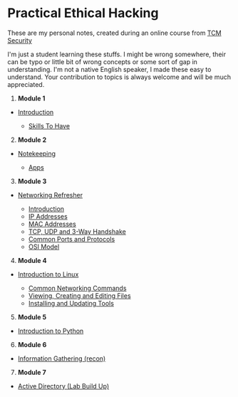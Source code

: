 # Practical Ethical Hacking
These are my personal notes, created during an online course from [TCM Security](https://tcm-sec.com/about)

I'm just a student learning these stuffs. I might be wrong somewhere, their can be typo or little bit of wrong concepts or some sort of gap in understanding.
I'm not a native English speaker, I made these easy to understand.
Your contribution to topics is always welcome and will be much appreciated.

1. **Module 1**
- [Introduction](https://github.com/id-rsa/practicalEthicalHacking/tree/main/intro)

  - [Skills To Have](https://github.com/id-rsa/practicalEthicalHacking/blob/main/intro/skillsToHave.md)

2. **Module 2**
- [Notekeeping](https://github.com/id-rsa/practicalEthicalHacking/tree/main/noteTaking)
  
  - [Apps](https://github.com/id-rsa/practicalEthicalHacking/blob/main/noteTaking/apps.md)

3. **Module 3**
- [Networking Refresher](https://github.com/id-rsa/practicalEthicalHacking/tree/main/refreshNetworking)

  - [Introduction](https://github.com/id-rsa/practicalEthicalHacking/blob/main/refreshNetworking/intro.md)
  - [IP Addresses](https://github.com/id-rsa/practicalEthicalHacking/blob/main/refreshNetworking/ipAddresses.md)
  - [MAC Addresses](https://github.com/id-rsa/practicalEthicalHacking/blob/main/refreshNetworking/macAddresses.md)
  - [TCP, UDP and 3-Way Handshake](https://github.com/id-rsa/practicalEthicalHacking/blob/main/refreshNetworking/tcpUdpAndHandshake.md)
  - [Common Ports and Protocols](https://github.com/id-rsa/practicalEthicalHacking/blob/main/refreshNetworking/commonPortsAndProtocols.md)
  - [OSI Model](https://github.com/id-rsa/practicalEthicalHacking/blob/main/refreshNetworking/osiModel.md)

4. **Module 4**
- [Introduction to Linux](https://github.com/id-rsa/practicalEthicalHacking/tree/main/linuxIntro)

  - [Common Networking Commands](https://github.com/id-rsa/practicalEthicalHacking/blob/main/linuxIntro/commonNetworkingCommands.md)
  - [Viewing, Creating and Editing Files](https://github.com/id-rsa/practicalEthicalHacking/blob/main/linuxIntro/viewingCreatingAndEditingFiles.md)
  - [Installing and Updating Tools](https://github.com/id-rsa/practicalEthicalHacking/blob/main/linuxIntro/installingAndUpdatingTools.md)

5. **Module 5**
- [Introduction to Python](https://github.com/id-rsa/practicalEthicalHacking/tree/main/pythonIntro)

6. **Module 6**
- [Information Gathering (recon)](https://github.com/id-rsa/practicalEthicalHacking/tree/main/informationGathering(recon))

7. **Module 7**
- [Active Directory (Lab Build Up)](https://github.com/id-rsa/practicalEthicalHacking/tree/main/)
